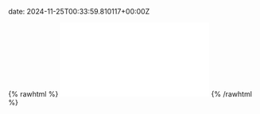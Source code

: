 date: 2024-11-25T00:33:59.810117+00:00Z


{% rawhtml %}
<embed src="./example.com-http.html" type="text/html">
{% /rawhtml %}